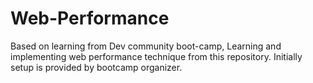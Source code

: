 # Web-Performance
Based on learning from Dev community boot-camp, Learning and implementing web performance technique from this repository. Initially setup is provided by bootcamp organizer.  
